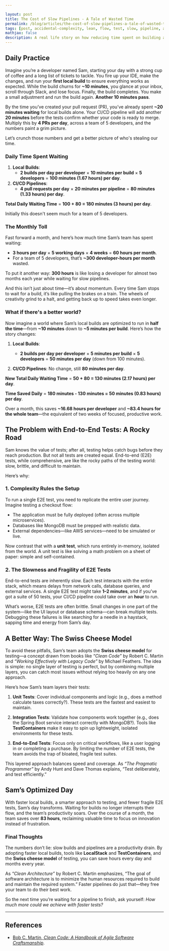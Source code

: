 ```yaml
---

layout: post
title: The Cost of Slow Pipelines - A Tale of Wasted Time
permalink: /blog/articles/the-cost-of-slow-pipelines-a-tale-of-wasted-time/
tags: [post, accidental-complexity, lean, flow, test, slow, pipeline, ai]
mathjax: false
description: A real life story on how reducing time spent on building and running slow tests and pipelines will speed up Software Development and Innovation and, improve Developer Experience.
---
```


## Daily Practice  

Imagine you’re a developer named Sam, starting your day with a strong cup of coffee and a long list of tickets to tackle. You fire up your IDE, make the changes, and run your **first local build** to ensure everything works as expected. While the build churns for **~10 minutes**, you glance at your inbox, scroll through Slack, and lose focus. Finally, the build completes. You make a small adjustment and run the build again. **Another 10 minutes pass**.  

By the time you’ve created your pull request (PR), you’ve already spent **~20 minutes waiting** for local builds alone. Your CI/CD pipeline will add another **20 minutes** before the tests confirm whether your code is ready to merge. Multiply this by **4 PRs per day**, across a team of 5 developers, and the numbers paint a grim picture.  

Let’s crunch those numbers and get a better picture of who's stealing our time.  

### Daily Time Spent Waiting  

1. **Local Builds**:  
   - **2 builds per day per developer** × **10 minutes per build** × **5 developers** = **100 minutes (1.67 hours) per day**.  
2. **CI/CD Pipelines**:  
   - **4 pull requests per day** × **20 minutes per pipeline** = **80 minutes (1.33 hours) per day**.  

**Total Daily Waiting Time** = **100 + 80 = 180 minutes (3 hours) per day**.  

Initially this doesn't seem much for a team of 5 developers.

### The Monthly Toll  

Fast forward a month, and here’s how much time Sam’s team has spent waiting:  

- **3 hours per day** × **5 working days** × **4 weeks** = **60 hours per month**.  
- For a team of 5 developers, that’s **~300 developer-hours per month** wasted.  

To put it another way: **300 hours** is like losing a developer for almost two months each year while waiting for slow pipelines.  

And this isn’t just about time—it’s about momentum. Every time Sam stops to wait for a build, it’s like pulling the brakes on a train. The wheels of creativity grind to a halt, and getting back up to speed takes even longer.  

### What if there's a better world?  

Now imagine a world where Sam’s local builds are optimized to run in **half the time**—from **~10 minutes** down to **~5 minutes per build**. Here’s how the story changes:  

1. **Local Builds**:  
   - **2 builds per day per developer** × **5 minutes per build** × **5 developers** = **50 minutes per day** (down from 100 minutes).  

2. **CI/CD Pipelines**: No change, still **80 minutes per day**.  

**New Total Daily Waiting Time** = **50 + 80 = 130 minutes (2.17 hours) per day**.  

**Time Saved Daily** = **180 minutes - 130 minutes = 50 minutes (0.83 hours) per day**.  

Over a month, this saves **~16.68 hours per developer** and **~83.4 hours for the whole team**—the equivalent of two weeks of focused, productive work.  

## The Problem with End-to-End Tests: A Rocky Road  

Sam knows the value of tests; after all, testing helps catch bugs before they reach production. But not all tests are created equal. End-to-end (E2E) tests, while comprehensive, are like the rocky paths of the testing world: slow, brittle, and difficult to maintain.  

Here’s why:  

### 1. **Complexity Rules the Setup**  

To run a single E2E test, you need to replicate the entire user journey. Imagine testing a checkout flow:  

- The application must be fully deployed (often across multiple microservices).  
- Databases like MongoDB must be prepped with realistic data.  
- External dependencies—like AWS services—need to be simulated or live.  

Now contrast that with a **unit test**, which runs entirely in-memory, isolated from the world. A unit test is like solving a math problem on a sheet of paper: simple and self-contained.  

### 2. **The Slowness and Fragility of E2E Tests**  

End-to-end tests are inherently slow. Each test interacts with the entire stack, which means delays from network calls, database queries, and external services. A single E2E test might take **1–2 minutes**, and if you’ve got a suite of 50 tests, your CI/CD pipeline could take over an **hour** to run.  

What’s worse, E2E tests are often brittle. Small changes in one part of the system—like the UI layout or database schema—can break multiple tests. Debugging these failures is like searching for a needle in a haystack, sapping time and energy from Sam’s day.  

## A Better Way: The Swiss Cheese Model  

To avoid these pitfalls, Sam’s team adopts the **Swiss cheese model** for testing—a concept drawn from books like *“Clean Code”* by Robert C. Martin and *“Working Effectively with Legacy Code”* by Michael Feathers. The idea is simple: no single layer of testing is perfect, but by combining multiple layers, you can catch most issues without relying too heavily on any one approach.  

Here’s how Sam’s team layers their tests:  

1. **Unit Tests**: Cover individual components and logic (e.g., does a method calculate taxes correctly?). These tests are the fastest and easiest to maintain.  

2. **Integration Tests**: Validate how components work together (e.g., does the Spring Boot service interact correctly with MongoDB?). Tools like **TestContainers** make it easy to spin up lightweight, isolated environments for these tests.  

3. **End-to-End Tests**: Focus only on critical workflows, like a user logging in or completing a purchase. By limiting the number of E2E tests, the team avoids the trap of bloated, fragile test suites.  

This layered approach balances speed and coverage. As *“The Pragmatic Programmer”* by Andy Hunt and Dave Thomas explains, “Test deliberately, and test efficiently.”

## Sam’s Optimized Day  

With faster local builds, a smarter approach to testing, and fewer fragile E2E tests, Sam’s day transforms. Waiting for builds no longer interrupts their flow, and the team’s productivity soars. Over the course of a month, the team saves over **83 hours**, reclaiming valuable time to focus on innovation instead of frustration.  

### Final Thoughts  

The numbers don’t lie: slow builds and pipelines are a productivity drain. By adopting faster local builds, tools like **LocalStack** and **TestContainers**, and the **Swiss cheese model** of testing, you can save hours every day and months every year.  

As *“Clean Architecture”* by Robert C. Martin emphasizes, “The goal of software architecture is to minimize the human resources required to build and maintain the required system.” Faster pipelines do just that—they free your team to do their best work.  

So the next time you’re waiting for a pipeline to finish, ask yourself: *How much more could we achieve with faster tests?*  

---

## References

- [Bob C. Martin, *Clean Code: A Handbook of Agile Software Craftsmanship*](https://amzn.to/4ioMG4w).
